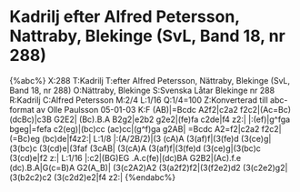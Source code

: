 # Kadrilj efter Alfred Petersson, Nattraby, Blekinge (SvL, Band 18, nr 288)

{%abc%}
X:288
T:Kadrilj
T:efter Alfred Petersson, Nättraby, Blekinge (SvL, Band 18, nr 288)
O:Nättraby, Blekinge
S:Svenska Låtar Blekinge nr 288
R:Kadrilj
C:Alfred Petersson
M:2/4
L:1/16
Q:1/4=100
Z:Konverterad till abc-format av  Olle Paulsson 05-01-03
K:F
(AB)|=Bcdc A2f2|c2a2 f2c2|(Ac=Bc) (dcBc)|c3B G2E2|
(Bc).B.A B2g2|e2b2 g2e2|(fe)fa c2de|f4 z2:|
|:(ef)|g^fga bgeg|=fefa c2(eg)|(bc)cc (ac)cc|(g^f)ga g2AB|
=Bcdc A2=f2|c2a2 f2c2|(=Bc)eg (bc)de|f4z2:|
L:1/8
|:(A/2B/2)|(3 (cA)A (3(af)f|(3(fe)d (3(ce)g|(3(bc)c (3(cd)e|(3faf (3cAB|
(3(cA)A (3(af)f|(3(fe)d (3(ce)g|(3(bc)c (3(cd)e|f2 z:|
L:1/16
|:c2|(BG)EG .A.c(fe)|(dc)BA G2B2|(Ac).f.e (dc).B.A|G(c=B)A G2(A_B)|
(3(c2A2)A2 (3(a2f2)f2|(3(f2e2)d2 (3(c2e2)g2|(3(b2c2)c2 (3(c2d2)e2|f4 z2:|
{%endabc%}

